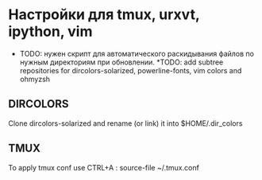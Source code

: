 # Настройки для tmux, urxvt, ipython, vim

* TODO: нужен скрипт для автоматического раскидывания файлов по нужным
  директориям при обновлении.
 *TODO: add subtree repositories for dircolors-solarized, powerline-fonts, vim colors and ohmyzsh

## DIRCOLORS
Clone dircolors-solarized and rename (or link) it into $HOME/.dir_colors

## TMUX
To apply tmux conf use CTRL+A : source-file ~/.tmux.conf
